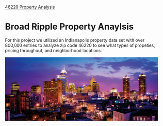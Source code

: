 [46220 Property Analysis](http://46220-property-analysis.s3-website.us-east-2.amazonaws.com/)

# Broad Ripple Property Anaylsis

For this project we utilized an Indianapolis property data set with over 800,000 entries to analyze zip code 46220 to see what types of propeties, pricing throughout, and neighborhood locations.  

![Indianapolis](images/indianapolis_skyline.png)




